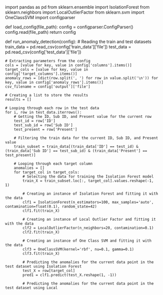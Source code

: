 import pandas as pd
from sklearn.ensemble import IsolationForest
from sklearn.neighbors import LocalOutlierFactor
from sklearn.svm import OneClassSVM
import configparser

def load_config(file_path):
    config = configparser.ConfigParser()
    config.read(file_path)
    return config

def run_anomaly_detection(config):
    # Reading the train and test datasets
    train_data = pd.read_csv(config['train_data']['file'])
    test_data = pd.read_csv(config['test_data']['file'])
    
    # Extracting parameters from the config
    cols = [value for key, value in config['columns'].items()]
    target_cols = [value for key, value in config['target_columns'].items()]
    anomaly_rows = [dict(row.split(', ') for row in value.split('\n')) for key, value in config['anomaly_rows'].items()]
    csv_filename = config['output']['file']
    
    # Creating a list to store the results
    results = []
    
    # Looping through each row in the test data
    for i, row in test_data.iterrows():
        # Getting the ID, Sub ID, and Present value for the current row
        test_id = row['ID']
        test_sub_id = row['Sub ID']
        test_present = row['Present']
        
        # Filtering the train data for the current ID, Sub ID, and Present value
        train_subset = train_data[(train_data['ID'] == test_id) & (train_data['Sub ID'] == test_sub_id) & (train_data['Present'] == test_present)]
        
        # Looping through each target column
        anomalies = []
        for target_col in target_cols:
            # Selecting the data for training the Isolation Forest model
            train_X = train_subset.loc[:, target_col].values.reshape(-1, 1)
            
            # Creating an instance of Isolation Forest and fitting it with the data
            clf1 = IsolationForest(n_estimators=100, max_samples='auto', contamination=float(0.1), random_state=42)
            clf1.fit(train_X)
            
            # Creating an instance of Local Outlier Factor and fitting it with the data
            clf2 = LocalOutlierFactor(n_neighbors=20, contamination=0.1)
            clf2.fit(train_X)
            
            # Creating an instance of One Class SVM and fitting it with the data
            clf3 = OneClassSVM(kernel='rbf', nu=0.1, gamma=0.1)
            clf3.fit(train_X)
            
            # Predicting the anomalies for the current data point in the test dataset using Isolation Forest
            test_X = row[target_col]
            pred1 = clf1.predict(test_X.reshape(1, -1))
            
            # Predicting the anomalies for the current data point in the test dataset using Local
